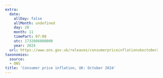 ```yaml
---
extra:
  date:
    allDay: false
    allMonth: undefined
    day: 20
    month: 11
    timePart: 07:00
    utc: 1732086000000
    year: 2024
  url: https://www.ons.gov.uk/releases/consumerpriceinflationukoctober2024
taxonomies:
  source:
  - ONS
title: 'Consumer price inflation, UK: October 2024'
---
```

